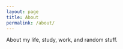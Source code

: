 ```yaml
---
layout: page
title: About
permalink: /about/
---
```


About my life, study, work, and random stuff.


[Homepage]: https://liuchuan.org/
